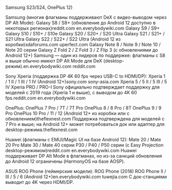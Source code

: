 Samsung S23/S24, OnePlus 12)

Samsung (многие флагманы поддерживают DeX с видео-выводом через DP Alt Mode):
Galaxy S8 / S8+ (обновление до Android 12 доступно в некоторых регионах)reddit.com
en.everybodywiki.com
Galaxy S9 / S9+
Galaxy S10 / S10+ / S10e
Galaxy S20 / S20+ / S20 Ultra
Galaxy S21 / S21+ / S21 Ultra
Galaxy S22 / S22+ / S22 Ultra (Android 12 из коробки)xdaforums.com
uperfect.com
Galaxy Note 8 / Note 9 / Note 10 / Note 20 серии
Galaxy Z Fold 2 / Z Fold 3 / Z Flip 3 (с обновлениями до Android 12+)
Samsung — один из лидеров по поддержке: флагманы с S8 и выше обычно имеют DP Alt Mode для DeX (desktop-режим).en.everybodywiki.com
reddit.com

Sony Xperia (поддержка DP 4K 60 fps через USB-C to HDMI/DP):
Xperia 1 / 1 II / 1 III / 1 IV (Android 12+)sony.com
sony-asia.com
Xperia 5 / 5 II / 5 III / 5 IV
Xperia PRO / PRO-I
Sony официально подтверждает поддержку для моделей с 2019 года (Xperia 1 и выше), с выводом до 4K 60 fps.reddit.com
en.everybodywiki.com

OnePlus:
OnePlus 7 Pro / 7T / 7T Pro
OnePlus 8 / 8 Pro / 8T
OnePlus 9 / 9 Pro
OnePlus 10 Pro / 11 / 12 (Android 12+ из коробки или с обновлением)theflexnest.com
Поддержка подтверждена для моделей с 7 Pro и выше; на Android 12+ может потребоваться док или адаптер для desktop-режима.theflexnest.com

Huawei (флагманы с EMUI/Magic UI на базе Android 12):
Mate 20 / Mate 20 Pro
Mate 30 / Mate 40 серии
P30 / P40 / P50 серии (с Easy Projection desktop-режимом)reddit.com
en.everybodywiki.com
Huawei поддерживает DP Alt Mode в флагманах, но из-за санкций обновления до Android 12 ограничены (HarmonyOS на базе AOSP).

ASUS ROG Phone (геймерские модели):
ROG Phone (2018)
ROG Phone II / III / 5 / 6 (Android 12+)en.everybodywiki.com
tuwejia.com
С док-станциями выводит до 4K через HDMI/DP.
